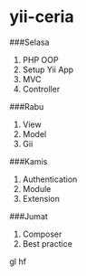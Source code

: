 yii-ceria
=========

###Selasa
1. PHP OOP
2. Setup Yii App
3. MVC
4. Controller

###Rabu
1. View
3. Model
4. Gii

###Kamis
1. Authentication
2. Module
3. Extension

###Jumat
1. Composer
2. Best practice

gl hf
